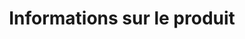 ---
title: Informations sur le produit
type: docs
weight: 10
url: /jasperreports/getting-started/
---